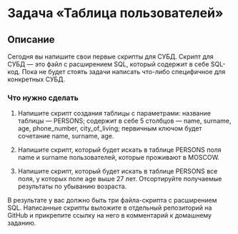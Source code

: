 # Задача «Таблица пользователей»
## Описание
Сегодня вы напишите свои первые скрипты для СУБД. Скрипт для СУБД — это файл с расширением SQL, который содержит в себе SQL-код. Пока не будет стоять задачи написать что-либо специфичное для конкретных СУБД.

### Что нужно сделать

1. Напишите скрипт создания таблицы с параметрами:
название таблицы — PERSONS;
содержит в себе 5 столбцов — name, surname, age, phone_number, city_of_living;
первичным ключом будет сочетание name, surname, age.
2. Напишите скрипт, который будет искать в таблице PERSONS поля name и surname пользователей, которые проживают в MOSCOW.

3. Напишите скрипт, который будет искать в таблице PERSONS все поля, у которых поле age выше 27 лет. Отсортируйте получаемые результаты по убыванию возраста.

В результате у вас должно быть три файла-скрипта с расширением SQL. Написанные скрипты выложите в отдельный репозиторий на GitHub и прикрепите ссылку на него в комментарий к домашнему заданию.